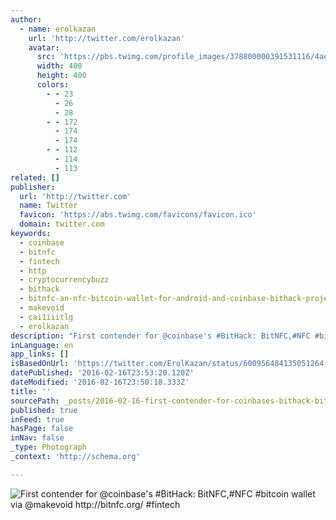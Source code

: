 ```yaml
---
author:
  - name: erolkazan
    url: 'http://twitter.com/erolkazan'
    avatar:
      src: 'https://pbs.twimg.com/profile_images/378800000391531116/4ae54451cc463781d71a0b0e25b23a49_400x400.jpeg'
      width: 400
      height: 400
      colors:
        - - 23
          - 26
          - 28
        - - 172
          - 174
          - 174
        - - 112
          - 114
          - 113
related: []
publisher:
  url: 'http://twitter.com'
  name: Twitter
  favicon: 'https://abs.twimg.com/favicons/favicon.ico'
  domain: twitter.com
keywords:
  - coinbase
  - bitnfc
  - fintech
  - http
  - cryptocurrencybuzz
  - bithack
  - bitnfc-an-nfc-bitcoin-wallet-for-android-and-coinbase-bithack-project-is-now-live
  - makevoid
  - cai1iiitlg
  - erolkazan
description: "First contender for @coinbase's #BitHack: BitNFC,#NFC #bitcoin wallet via @makevoid http://bitnfc.org/ #fintech"
inLanguage: en
app_links: []
isBasedOnUrl: 'https://twitter.com/ErolKazan/status/600956484135051264'
datePublished: '2016-02-16T23:53:20.120Z'
dateModified: '2016-02-16T23:50:18.333Z'
title: ''
sourcePath: _posts/2016-02-16-first-contender-for-coinbases-bithack-bitnfcnfc-bitco.md
published: true
inFeed: true
hasPage: false
inNav: false
_type: Photograph
_context: 'http://schema.org'

---
```

![First contender for &commat;coinbase's &num;BitHack&colon; BitNFC&comma;&num;NFC &num;bitcoin wallet via &commat;makevoid http&colon;&sol;&sol;bitnfc&period;org&sol; &num;fintech](https://pbs.twimg.com/media/CFcGvNhWgAAgnuB.png:large)